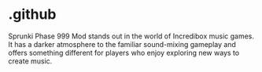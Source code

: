 # .github
Sprunki Phase 999 Mod stands out in the world of Incredibox music games. It has a darker atmosphere to the familiar sound-mixing gameplay and offers something different for players who enjoy exploring new ways to create music.

